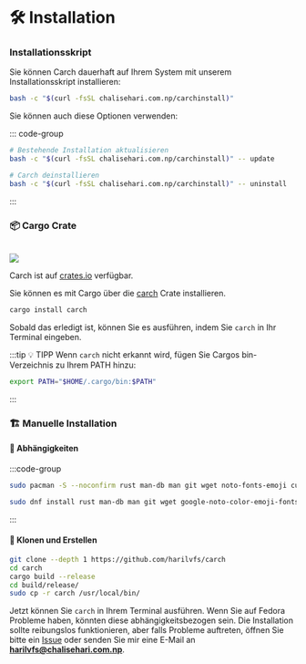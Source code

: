 # 🛠️ Installation

### Installationsskript

Sie können Carch dauerhaft auf Ihrem System mit unserem Installationsskript installieren:

```sh
bash -c "$(curl -fsSL chalisehari.com.np/carchinstall)"
```

Sie können auch diese Optionen verwenden:

::: code-group

```sh [Update]
# Bestehende Installation aktualisieren
bash -c "$(curl -fsSL chalisehari.com.np/carchinstall)" -- update
```

```sh [Deinstallieren]
# Carch deinstallieren
bash -c "$(curl -fsSL chalisehari.com.np/carchinstall)" -- uninstall
```
:::

### 📦 Cargo Crate

<br>

<img src="https://img.shields.io/crates/v/carch?style=for-the-badge&logo=rust&color=f5a97f&logoColor=fe640b&labelColor=171b22" >

Carch ist auf [crates.io](https://crates.io/) verfügbar.

Sie können es mit Cargo über die [carch](https://crates.io/crates/carch) Crate installieren.

```sh
cargo install carch
```

Sobald das erledigt ist, können Sie es ausführen, indem Sie `carch` in Ihr Terminal eingeben.

:::tip :bulb: TIPP
Wenn `carch` nicht erkannt wird, fügen Sie Cargos bin-Verzeichnis zu Ihrem PATH hinzu:

```sh
export PATH="$HOME/.cargo/bin:$PATH"
```

:::

### 🏗️ Manuelle Installation

#### 📜 Abhängigkeiten

:::code-group

```sh [<i class="devicon-archlinux-plain"></i> Arch]
sudo pacman -S --noconfirm rust man-db man git wget noto-fonts-emoji curl bash-completion ttf-nerd-fonts-symbols ttf-jetbrains-mono-nerd cargo fzf glibc gcc
```

```sh [<i class="devicon-fedora-plain"></i> Fedora]
sudo dnf install rust man-db man git wget google-noto-color-emoji-fonts google-noto-emoji-fonts jetbrains-mono-fonts-all bash-completion-devel curl cargo fzf glibc gcc -y
```
:::

#### 🔧 Klonen und Erstellen

```sh
git clone --depth 1 https://github.com/harilvfs/carch
cd carch
cargo build --release
cd build/release/
sudo cp -r carch /usr/local/bin/
```

Jetzt können Sie `carch` in Ihrem Terminal ausführen. Wenn Sie auf Fedora Probleme haben, könnten diese abhängigkeitsbezogen sein. Die Installation sollte reibungslos funktionieren, aber falls Probleme auftreten, öffnen Sie bitte ein [Issue](https://github.com/harilvfs/carch/issues) oder senden Sie mir eine E-Mail an **harilvfs@chalisehari.com.np**.
